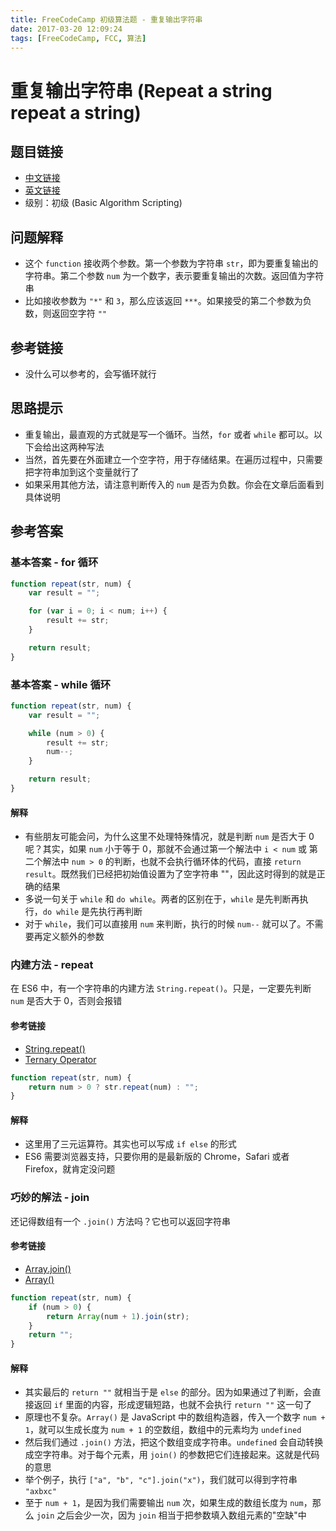 ```yaml
---
title: FreeCodeCamp 初级算法题 - 重复输出字符串
date: 2017-03-20 12:09:24
tags: [FreeCodeCamp, FCC, 算法]
---
```

# 重复输出字符串 (Repeat a string repeat a string)
## 题目链接
- [中文链接](https://www.freecodecamp.cn/challenges/repeat-a-string-repeat-a-string)
- [英文链接](https://www.freecodecamp.com/challenges/repeat-a-string-repeat-a-string)
- 级别：初级 (Basic Algorithm Scripting)

## 问题解释
- 这个 `function` 接收两个参数。第一个参数为字符串 `str`，即为要重复输出的字符串。第二个参数 `num` 为一个数字，表示要重复输出的次数。返回值为字符串
- 比如接收参数为 `"*"` 和 `3`，那么应该返回 `***`。如果接受的第二个参数为负数，则返回空字符 `""`
<!-- more -->

## 参考链接
- 没什么可以参考的，会写循环就行

## 思路提示
- 重复输出，最直观的方式就是写一个循环。当然，`for` 或者 `while` 都可以。以下会给出这两种写法
- 当然，首先要在外面建立一个空字符，用于存储结果。在遍历过程中，只需要把字符串加到这个变量就行了
- 如果采用其他方法，请注意判断传入的 `num` 是否为负数。你会在文章后面看到具体说明

## 参考答案
### 基本答案 - for 循环
```js
function repeat(str, num) {
    var result = "";

    for (var i = 0; i < num; i++) {
        result += str;
    }

    return result;
}
```
### 基本答案 - while 循环
```js
function repeat(str, num) {
    var result = "";

    while (num > 0) {
        result += str;
        num--;
    }

    return result;
}
```
#### 解释
- 有些朋友可能会问，为什么这里不处理特殊情况，就是判断 `num` 是否大于 0 呢？其实，如果 `num` 小于等于 0，那就不会通过第一个解法中 `i < num` 或 第二个解法中 `num > 0` 的判断，也就不会执行循环体的代码，直接 `return result`。既然我们已经把初始值设置为了空字符串 ""，因此这时得到的就是正确的结果
- 多说一句关于 `while` 和 `do while`。两者的区别在于，`while` 是先判断再执行，`do while` 是先执行再判断
- 对于 `while`，我们可以直接用 `num` 来判断，执行的时候 `num--` 就可以了。不需要再定义额外的参数

### 内建方法 - repeat
在 ES6 中，有一个字符串的内建方法 `String.repeat()`。只是，一定要先判断 `num` 是否大于 0，否则会报错
#### 参考链接
- [String.repeat()](https://developer.mozilla.org/zh-CN/docs/Web/JavaScript/Reference/Global_Objects/String/repeat)
- [Ternary Operator](https://developer.mozilla.org/zh-CN/docs/Web/JavaScript/Reference/Operators/Conditional_Operator)

```js
function repeat(str, num) {
    return num > 0 ? str.repeat(num) : "";
}
```
#### 解释
- 这里用了三元运算符。其实也可以写成 `if else` 的形式
- ES6 需要浏览器支持，只要你用的是最新版的 Chrome，Safari 或者 Firefox，就肯定没问题

### 巧妙的解法 - join
还记得数组有一个 `.join()` 方法吗？它也可以返回字符串
#### 参考链接
- [Array.join()](https://developer.mozilla.org/zh-CN/docs/Web/JavaScript/Reference/Global_Objects/Array/join)
- [Array()](https://developer.mozilla.org/zh-CN/docs/Web/JavaScript/Reference/Global_Objects/Array)

```js
function repeat(str, num) {
    if (num > 0) {
        return Array(num + 1).join(str);
    }
    return "";
}
```
#### 解释
- 其实最后的 `return ""` 就相当于是 `else` 的部分。因为如果通过了判断，会直接返回 `if` 里面的内容，形成逻辑短路，也就不会执行 `return ""` 这一句了
- 原理也不复杂。`Array()` 是 JavaScript 中的数组构造器，传入一个数字 `num + 1`，就可以生成长度为 `num + 1` 的空数组，数组中的元素均为 `undefined`
- 然后我们通过 `.join()` 方法，把这个数组变成字符串。`undefined` 会自动转换成空字符串。对于每个元素，用 `join()` 的参数把它们连接起来。这就是代码的意思
- 举个例子，执行 `["a", "b", "c"].join("x")`，我们就可以得到字符串 `"axbxc"`
- 至于 `num + 1`，是因为我们需要输出 `num` 次，如果生成的数组长度为 `num`，那么 `join` 之后会少一次，因为 `join` 相当于把参数填入数组元素的"空缺"中
